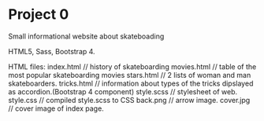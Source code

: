 # Project 0

Small informational website about skateboading

HTML5, Sass, Bootstrap 4.

HTML files: 
index.html // history of skateboarding
movies.html // table of the most popular skateboarding movies
stars.html // 2 lists of woman and man skateboarders.
tricks.html // information about types of the tricks dipslayed as accordion.(Bootstrap 4 component)
style.scss // stylesheet of web.
style.css // compiled style.scss to CSS
back.png // arrow image.
cover.jpg // cover image of index page.